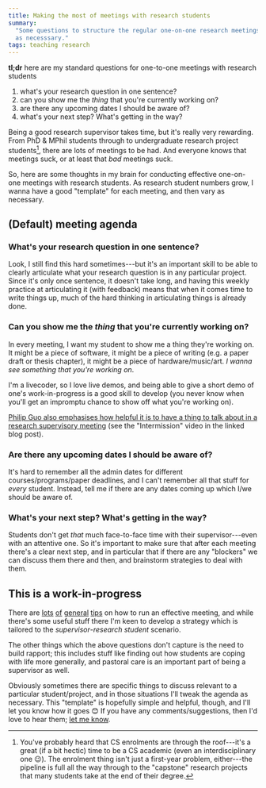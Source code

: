 ```yaml
---
title: Making the most of meetings with research students
summary:
  "Some questions to structure the regular one-on-one research meetings---modify
  as necesssary."
tags: teaching research
---
```


<div class="hl-para" markdown="1">

**tl;dr** here are my standard questions for one-to-one meetings with research
students

1. what's your research question in one sentence?
2. can you show me the _thing_ that you're currently working on?
3. are there any upcoming dates I should be aware of?
4. what's your next step? What's getting in the way?

</div>

Being a good research supervisor takes time, but it's really very rewarding.
From PhD & MPhil students through to undergraduate research project
students[^project-students], there are lots of meetings to be had. And everyone
knows that meetings suck, or at least that _bad_ meetings suck.

[^project-students]:
    You've probably heard that CS enrolments are through the roof---it's a great
    (if a bit hectic) time to be a CS academic (even an interdisciplinary one
    😉). The enrolment thing isn't just a first-year problem, either---the
    pipeline is full all the way through to the "capstone" research projects
    that many students take at the end of their degree.

So, here are some thoughts in my brain for conducting effective one-on-one
meetings with research students. As research student numbers grow, I wanna have
a good "template" for each meeting, and then vary as necessary.

## (Default) meeting agenda

### What's your research question in one sentence?

Look, I still find this hard sometimes---but it's an important skill to be able
to clearly articulate what your research question is in any particular project.
Since it's only once sentence, it doesn't take long, and having this weekly
practice at articulating it (with feedback) means that when it comes time to
write things up, much of the hard thinking in articulating things is already
done.

### Can you show me the _thing_ that you're currently working on?

In every meeting, I want my student to show me a thing they're working on. It
might be a piece of software, it might be a piece of writing (e.g. a paper draft
or thesis chapter), it might be a piece of hardware/music/art. _I wanna see
something that you're working on_.

I'm a livecoder, so I love live demos, and being able to give a short demo of
one's work-in-progress is a good skill to develop (you never know when you'll
get an impromptu chance to show off what you're working on).

[Philip Guo also emphasises how helpful it is to have a thing to talk about in a research supervisory meeting](https://pgbovine.net/advice-for-first-year-PhD-students.htm)
(see the "Intermission" video in the linked blog post).

### Are there any upcoming dates I should be aware of?

It's hard to remember all the admin dates for different courses/programs/paper
deadlines, and I can't remember all that stuff for _every_ student. Instead,
tell me if there are any dates coming up which I/we should be aware of.

### What's your next step? What's getting in the way?

Students don't get _that_ much face-to-face time with their supervisor---even
with an attentive one. So it's important to make sure that after each meeting
there's a clear next step, and in particular that if there are any "blockers" we
can discuss them there and then, and brainstorm strategies to deal with them.

## This is a work-in-progress

There are
[lots](https://hbr.org/2015/03/how-to-design-an-agenda-for-an-effective-meeting)
[of](https://blog.asana.com/2017/12/run-effective-meetings-agenda-tips/)
[general](https://getlighthouse.com/blog/one-on-one-meeting-questions-great-managers-ask/)
[tips](https://www.dummies.com/careers/project-management/ten-tips-for-running-an-effective-meeting/)
on how to run an effective meeting, and while there's some useful stuff there
I'm keen to develop a strategy which is tailored to the _supervisor_-_research
student_ scenario.

The other things which the above questions don't capture is the need to build
rapport; this includes stuff like finding out how students are coping with life
more generally, and pastoral care is an important part of being a supervisor as
well.

Obviously sometimes there are specific things to discuss relevant to a
particular student/project, and in those situations I'll tweak the agenda as
necessary. This "template" is hopefully simple and helpful, though, and I'll let
you know how it goes 😊 If you have any comments/suggestions, then I'd love to
hear them; [let me know](mailto:ben.swift@anu.edu.au).
